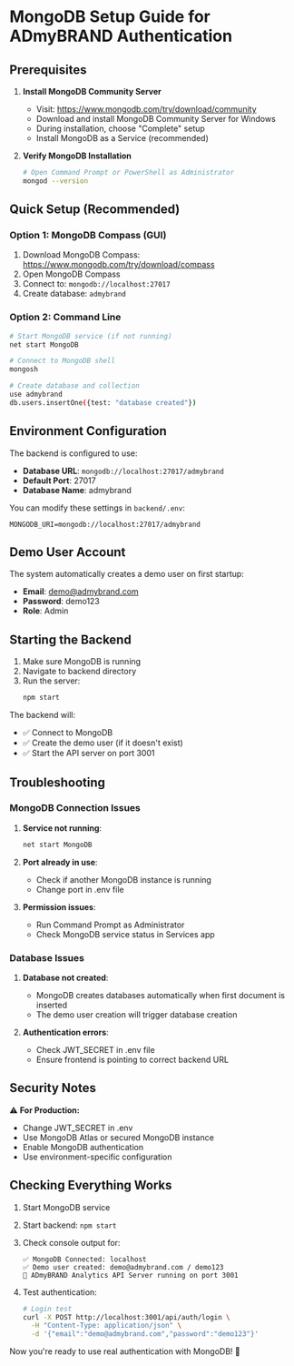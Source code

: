 # MongoDB Setup Guide for ADmyBRAND Authentication

## Prerequisites

1. **Install MongoDB Community Server**
   - Visit: https://www.mongodb.com/try/download/community
   - Download and install MongoDB Community Server for Windows
   - During installation, choose "Complete" setup
   - Install MongoDB as a Service (recommended)

2. **Verify MongoDB Installation**
   ```bash
   # Open Command Prompt or PowerShell as Administrator
   mongod --version
   ```

## Quick Setup (Recommended)

### Option 1: MongoDB Compass (GUI)
1. Download MongoDB Compass: https://www.mongodb.com/try/download/compass
2. Open MongoDB Compass
3. Connect to: `mongodb://localhost:27017`
4. Create database: `admybrand`

### Option 2: Command Line
```bash
# Start MongoDB service (if not running)
net start MongoDB

# Connect to MongoDB shell
mongosh

# Create database and collection
use admybrand
db.users.insertOne({test: "database created"})
```

## Environment Configuration

The backend is configured to use:
- **Database URL**: `mongodb://localhost:27017/admybrand`
- **Default Port**: 27017
- **Database Name**: admybrand

You can modify these settings in `backend/.env`:
```env
MONGODB_URI=mongodb://localhost:27017/admybrand
```

## Demo User Account

The system automatically creates a demo user on first startup:

- **Email**: demo@admybrand.com
- **Password**: demo123
- **Role**: Admin

## Starting the Backend

1. Make sure MongoDB is running
2. Navigate to backend directory
3. Run the server:
   ```bash
   npm start
   ```

The backend will:
- ✅ Connect to MongoDB
- ✅ Create the demo user (if it doesn't exist)
- ✅ Start the API server on port 3001

## Troubleshooting

### MongoDB Connection Issues
1. **Service not running**: 
   ```bash
   net start MongoDB
   ```

2. **Port already in use**:
   - Check if another MongoDB instance is running
   - Change port in .env file

3. **Permission issues**:
   - Run Command Prompt as Administrator
   - Check MongoDB service status in Services app

### Database Issues
1. **Database not created**: 
   - MongoDB creates databases automatically when first document is inserted
   - The demo user creation will trigger database creation

2. **Authentication errors**:
   - Check JWT_SECRET in .env file
   - Ensure frontend is pointing to correct backend URL

## Security Notes

⚠️ **For Production:**
- Change JWT_SECRET in .env
- Use MongoDB Atlas or secured MongoDB instance
- Enable MongoDB authentication
- Use environment-specific configuration

## Checking Everything Works

1. Start MongoDB service
2. Start backend: `npm start`
3. Check console output for:
   ```
   ✅ MongoDB Connected: localhost
   ✅ Demo user created: demo@admybrand.com / demo123
   🚀 ADmyBRAND Analytics API Server running on port 3001
   ```

4. Test authentication:
   ```bash
   # Login test
   curl -X POST http://localhost:3001/api/auth/login \
     -H "Content-Type: application/json" \
     -d '{"email":"demo@admybrand.com","password":"demo123"}'
   ```

Now you're ready to use real authentication with MongoDB! 🎉 